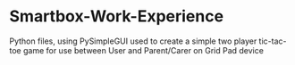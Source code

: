 # Smartbox-Work-Experience
Python files, using PySimpleGUI used to create a simple two player tic-tac-toe game for use between User and Parent/Carer on Grid Pad device
